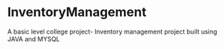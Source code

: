 # InventoryManagement
A basic level college project-
Inventory management project built using JAVA and MYSQL  
